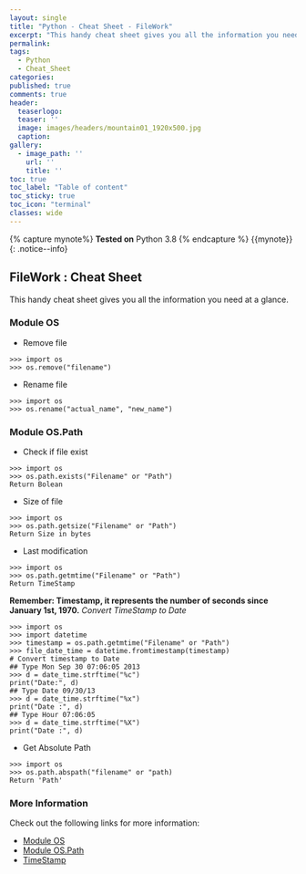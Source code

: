 ```yaml
---
layout: single
title: "Python - Cheat Sheet - FileWork"
excerpt: "This handy cheat sheet gives you all the information you need at a glance."
permalink:
tags: 
  - Python
  - Cheat_Sheet
categories:
published: true
comments: true
header:
  teaserlogo:
  teaser: ''
  image: images/headers/mountain01_1920x500.jpg
  caption:
gallery:
  - image_path: ''
    url: ''
    title: ''
toc: true
toc_label: "Table of content"
toc_sticky: true
toc_icon: "terminal"
classes: wide
---
```


{% capture mynote%}
**Tested on** Python 3.8
{% endcapture %}
{{mynote}}{: .notice--info}

## FileWork : Cheat Sheet

This handy cheat sheet gives you all the information you need at a glance. 

### Module OS
- Remove file
```
>>> import os
>>> os.remove("filename")
```
- Rename file
```
>>> import os
>>> os.rename("actual_name", "new_name")
```


### Module OS.Path
- Check if file exist
```
>>> import os
>>> os.path.exists("Filename" or "Path")
Return Bolean
```
- Size of file
```
>>> import os
>>> os.path.getsize("Filename" or "Path")
Return Size in bytes
```
- Last modification 
```
>>> import os
>>> os.path.getmtime("Filename" or "Path")
Return TimeStamp
```
<b>Remember:  Timestamp, it represents the number of seconds since January 1st, 1970.</b>
<i>Convert TimeStamp to Date</i> 
```
>>> import os
>>> import datetime
>>> timestamp = os.path.getmtime("Filename" or "Path")
>>> file_date_time = datetime.fromtimestamp(timestamp)
# Convert timestamp to Date
## Type Mon Sep 30 07:06:05 2013
>>> d = date_time.strftime("%c")
print("Date:", d)	
## Type Date 09/30/13
>>> d = date_time.strftime("%x")
print("Date :", d)
## Type Hour 07:06:05
>>> d = date_time.strftime("%X")
print("Date :", d)
```
- Get Absolute Path
```
>>> import os
>>> os.path.abspath("filename" or "path)
Return 'Path'
```

### More Information 
Check out the following links for more information:
- <a href="https://docs.python.org/3/library/os.html" target="_blank">Module OS</a>
- <a href="https://docs.python.org/3/library/os.path.html" target="_blank">Module OS.Path</a>
- <a href="https://en.wikipedia.org/wiki/Unix_time" target="_blank">TimeStamp</a>


